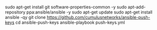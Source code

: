 sudo apt-get install git software-properties-common -y
sudo apt-add-repository ppa:ansible/ansible -y
sudo apt-get update
sudo apt-get install ansible -qy
git clone https://github.com/cumulusnetworks/ansible-push-keys
cd ansible-push-keys
ansible-playbook push-keys.yml

